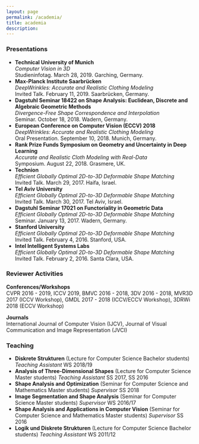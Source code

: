 ```yaml
---
layout: page
permalink: /academia/
title: academia
description:
---
```


### Presentations

* **Technical University of Munich**  
   *Computer Vision in 3D*  
   Studieninfotag. March 28, 2019. Garching, Germany.
* **Max-Planck Institute Saarbrücken**  
   *DeepWrinkles: Accurate and Realistic Clothing Modeling*  
   Invited Talk. February 11, 2019. Saarbrücken, Germany.
* **Dagstuhl Seminar 18422 on Shape Analysis: Euclidean, Discrete and Algebraic Geometric Methods**  
   *Divergence-Free Shape Correspondence and Interpolation*  
   Seminar. October 18, 2018. Wadern, Germany.
* **European Conference on Computer Vision (ECCV) 2018**  
   *DeepWrinkles: Accurate and Realistic Clothing Modeling*  
   Oral Presentation. September 10, 2018. Munich, Germany.
* **Rank Prize Funds Symposium on Geometry and Uncertainty in Deep Learning**  
   *Accurate and Realistic Cloth Modeling with Real-Data*  
   Symposium. August 22, 2018. Grasmere, UK.
* **Technion**  
   *Efficient Globally Optimal 2D-to-3D Deformable Shape Matching*  
   Invited Talk. March 29, 2017. Haifa, Israel.
* **Tel Aviv University**  
   *Efficient Globally Optimal 2D-to-3D Deformable Shape Matching*  
   Invited Talk. March 30, 2017. Tel Aviv, Israel.
* **Dagstuhl Seminar 17021 on Functoriality in Geometric Data**  
   *Efficient Globally Optimal 2D-to-3D Deformable Shape Matching*  
   Seminar. January 13, 2017. Wadern, Germany.
* **Stanford University**  
   *Efficient Globally Optimal 2D-to-3D Deformable Shape Matching*  
   Invited Talk. February 4, 2016. Stanford, USA.
* **Intel Intelligent Systems Labs**   
   *Efficient Globally Optimal 2D-to-3D Deformable Shape Matching*  
   Invited Talk. February 2, 2016. Santa Clara, USA.

### Reviewer Activities

**Conferences/Workshops**  
CVPR 2016 - 2019, ICCV 2019, BMVC 2016 - 2018, 3DV 2016 - 2018, MVR3D 2017 (ICCV Workshop), GMDL
2017 - 2018 (ICCV/ECCV Workshop), 3DRWi 2018 (ECCV Workshop)

**Journals**  
International Journal of Computer Vision (IJCV), Journal of Visual Communication and Image Representation (JVCI)

### Teaching

* **Diskrete Strukturen** (Lecture for Computer Science Bachelor students)
   *Teaching Assistant* WS 2018/19
* **Analysis of Three-Dimensional Shapes** (Lecture for Computer Science Master students)
   *Teaching Assistant* SS 2017, SS 2016
* **Shape Analysis and Optimization**  (Seminar for Computer Science and Mathematics Master students)
   *Supervisor* SS 2018
* **Image Segmentation and Shape Analysis**  (Seminar for Computer Science Master students)
   *Supervisor* WS 2016/17
* **Shape Analysis and Applications in Computer Vision**  (Seminar for Computer Science and Mathematics Master  students)
   *Supervisor* SS 2016
* **Logik und Diskrete Strukturen**  (Lecture for Computer Science Bachelor students)
   *Teaching Assistant* WS 2011/12
